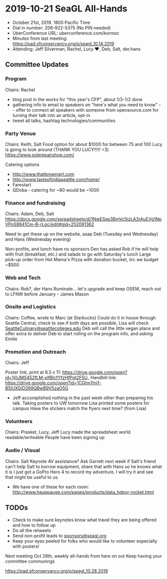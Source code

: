 # 2019-10-21 SeaGL All-Hands

* October 21st, 2019. 1800 Pacific Time
* Dial in number: 206-922-5375 (No PIN needed)
* UberConference URL: uberconference.com/kormoc
* Minutes from last meeting: https://pad.sfconservancy.org/p/seagl_10.14.2019
* Attending: Jeff Silverman, Rachel, Lucy ♥, Deb, Salt, der.hans

## Committee Updates

### Program
Chairs: Rachel
 - blog post in the works for "this year's CFP", about 1/3-1/2 done
 - gathering info to email to speakers on "here's what you need to know"
 -- offer to connect all speakers with someone from opensource.com for turning their talk into an article, opt-in
 - tweet all talks, hashtag technologies/communities


### Party Venue
Chairs: Keith, Salt
Food option for about $1000 for between 75 and 100
Lucy is going to look around (THANK YOU LUCY!!!!! <3)
https://www.solerepairshop.com/

Catering options
- http://www.thatbrowngirl.com
- http://www.tasteofindiaseattle.com/home/
- Farestart
- QDoba - catering for ~80 would be ~1000


### Finance and fundraising
Chairs: Adam, Deb, Salt
https://docs.google.com/spreadsheets/d/1NwESqs3BmVc5izLA3rAuEVg1NpVPnS8841Cm-B-rLgc/edit#gid=252091362
 
Need to get these up on the website, asap
Deb (Tuesday and Wednesday) and Hans (Wednesday evening)

Non-profits, and lunch have no sponsors
Den has asked Rob if he will help with fruit (breakfast, etc.) and salads to go with Saturday's lunch
Large pick-up order from Hot Mama's  Pizza with donation bucket, iirc we budget ~$500

### Web and Tech
Chairs: Rob?, der Hans
Ruminate... let's upgrade and keep OSEM, reach out to LFNW before January - James Mason

### Onsite and Logistics
Chairs: 
Coffee, wrote to Marc (at Starbucks)
Could do it in house through Seattle Central, check to see if both days are possible, Lisa will check  SeattleCulinary@seattlecolleges.edu
Deb will call the little vegan place and offer extra to deliver
Deb to start rolling on the program info, and asking Emilie

### Promotion and Outreach
Chairs: Jeff

Poster link, print at 8.5 x 11: https://drive.google.com/open?id=1j0JMS452fLM-xlfBlcfYfzHfPqt2F5U_
Handbill link: https://drive.google.com/open?id=1CGtm7mi1-B5lUXGiD269QBwB9V5zaO5G
- Jeff accomplished nothing in the past week other than preparing his talk.
Taking posters to UW tomorrow
Lisa printed some posters for campus
Have the stickers match the flyers next time? (from Lisa)

### Volunteers
Chairs: Prasket, Lucy, Jeff
Lucy made the spreadsheet world readable/writeable
People have been signing up

### Audio / Visual
Chairs: Salt
Keynote AV assistance? Ask Garrett next week if Salt's friend can't help
Salt to borrow equipment, share that with Hans so he knows what it is
I just got a GoPro Hero 4 to record my adventure.  I will try it and see that might be useful to us.
- We have one of these for each room: http://www.hauppauge.com/pages/products/data_hdpvr-rocket.html


## TODOs ##
* Check to make sure keynotes know what travel they are being offered and how to follow up
* Do all the retweets
* Send non-profit leads to sponsors@seagl.org
* Keep your eyes peeled for folks who would like to volunteer especially with posters!

Next meeting Oct 28th, weekly all-hands from here on out 
Keep having your committee communings

https://pad.sfconservancy.org/p/seagl_10.28.2019

